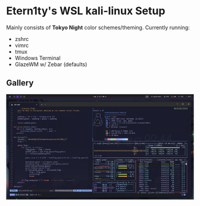 # Etern1ty's WSL kali-linux Setup

Mainly consists of **Tokyo Night** color schemes/theming. Currently running:

- zshrc
- vimrc
- tmux
- Windows Terminal
- GlazeWM w/ Zebar (defaults)

## Gallery

![Windows Terminal screenshot with vim, neofetch, and bpytop](gallery/main-term.png)